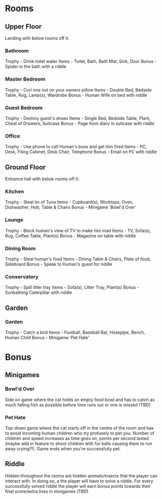 # Rooms

## Upper Floor

Landing with below rooms off it:

### Bathroom

Trophy - Drink toilet water
Items - Toilet, Bath, Bath Mat, Sink, Door
Bonus - Spider in the bath with a riddle

### Master Bedroom

Trophy - Curl one out on your owners pillow
Items - Double Bed, Bedside Table, Rug, Lamp(s), Wardrobe
Bonus - Human Wife on bed with riddle

### Guest Bedroom

Trophy - Destroy guest's shoes
Items - Single Bed, Bedside Table, Plant, Chest of Drawers, Suitcase
Bonus - Page from diary in suitcase with riddle

### Office

Trophy - Use phone to call Human's boss and get him fired
Items - PC, Desk, Filing Cabinet, Desk Chair, Telephone
Bonus - Email on PC with riddle

## Ground Floor

Entrance hall with below rooms off it:

### Kitchen

Trophy - Steal tin of Tuna
Items - Cupboard(s), Worktops, Oven, Dishwasher, Hob, Table & Chairs
Bonus - Minigame 'Bowl'd Over'

### Lounge

Trophy - Block human's view of TV to make him mad
Items - TV, Sofa(s), Rug, Coffee Table, Plant(s)
Bonus - Magazine on table with riddle

### Dining Room

Trophy - Steal human's food
Items - Dining Table & Chairs, Plate of food, Sideboard
Bonus - Speak to Human's guest for riddle

### Conservatory

Trophy - Spill litter tray
Items - Sofa(s), Litter Tray, Plant(s)
Bonus - Sunbathing Caterpillar with riddle

## Garden

### Garden

Trophy - Catch a bird
Items - Football, Baseball Bat, Hosepipe, Bench, Human Child
Bonus - Minigame 'Pet Hate'


# Bonus

## Minigames

### Bowl'd Over

Side on game where the cat holds an empty food bowl and has to catch as much
falling fish as possible before time runs out or one is missed (TBD)

### Pet Hate

Top-down game where the cat starts off in the centre of the room and has to
avoid incoming human children who try profusely to pet you. Number of children
and speed increases as time goes on, points per second lasted (maybe add in
feature to shoot children with fur balls causing them to run away crying?!).
Game ends when you're successfully pet.

## Riddle

Hidden throughout the rooms are hidden animals/insects that the player can
interact with. In doing so, a the player will have to solve a riddle. For every
successfully solved riddle the player will earn bonus points towards their
final score/extra lives in minigames (TBD)

